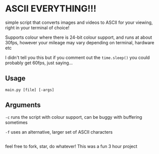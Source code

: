 # ASCII EVERYTHING!!!

simple script that converts images and videos to ASCII for your viewing, right in your terminal of choice!

Supports colour where there is 24-bit colour support, and runs at about 30fps, however your mileage may vary depending on terminal, hardware etc

I didn't tell you this but if you comment out the `time.sleep()` you could probably get 60fps, just saying...

## Usage 

` main.py [file] [-args] `

## Arguments

`-c` runs the script with colour support, can be buggy with buffering sometimes

`-f` uses an alternative, larger set of ASCII characters


## 

feel free to fork, star, do whatever! This was a fun 3 hour project
